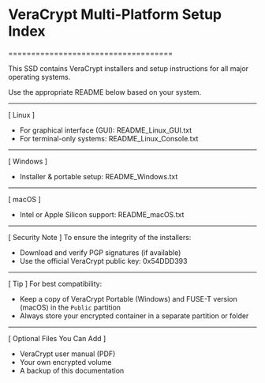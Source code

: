 # VeraCrypt Multi-Platform Setup Index
====================================

This SSD contains VeraCrypt installers and setup instructions for all major operating systems.

Use the appropriate README below based on your system.

------------------------------------------------------------
[ Linux ]
- For graphical interface (GUI):    README_Linux_GUI.txt
- For terminal-only systems:        README_Linux_Console.txt

------------------------------------------------------------
[ Windows ]
- Installer & portable setup:       README_Windows.txt

------------------------------------------------------------
[ macOS ]
- Intel or Apple Silicon support:   README_macOS.txt

------------------------------------------------------------
[ Security Note ]
To ensure the integrity of the installers:
- Download and verify PGP signatures (if available)
- Use the official VeraCrypt public key: 0x54DDD393

------------------------------------------------------------
[ Tip ]
For best compatibility:
- Keep a copy of VeraCrypt Portable (Windows) and FUSE-T version (macOS) in the `Public` partition
- Always store your encrypted container in a separate partition or folder

------------------------------------------------------------
[ Optional Files You Can Add ]
- VeraCrypt user manual (PDF)
- Your own encrypted volume
- A backup of this documentation
